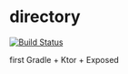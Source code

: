 # directory

[![Build Status](https://travis-ci.com/adetalhouet/directory.svg?token=bWkz4x94naqLataN6CG1&branch=master)](https://travis-ci.com/adetalhouet/directory)

first Gradle + Ktor + Exposed

